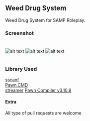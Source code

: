 ## Weed Drug System

Weed Drug System for SAMP Roleplay.

### Screenshot
#
![alt text](https://cdn.discordapp.com/attachments/840049231078490182/843792902714818581/sa-mp-043.png)
![alt text](https://cdn.discordapp.com/attachments/840049231078490182/843792897475215400/sa-mp-039.png)
![alt text](https://cdn.discordapp.com/attachments/840049231078490182/843792903881097236/sa-mp-046.png)
#
### Library Used
[sscanf](https://github.com/maddinat0r/sscanf)\
[Pawn.CMD](https://github.com/katursis/Pawn.CMD)\
[streamer](https://github.com/samp-incognito/samp-streamer-plugin)
[Pawn Compiler v3.10.9](https://github.com/pawn-lang/compiler/releases/tag/v3.10.9)
#### Extra
All type of pull requests are welcome